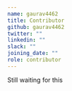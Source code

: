 ```yaml
---
name: gaurav4462
title: Contributor
github: gaurav4462
twitter: ""
linkedin: ""
slack: ""
joining_date: ""
role: contributor
---
```


Still waiting for this
